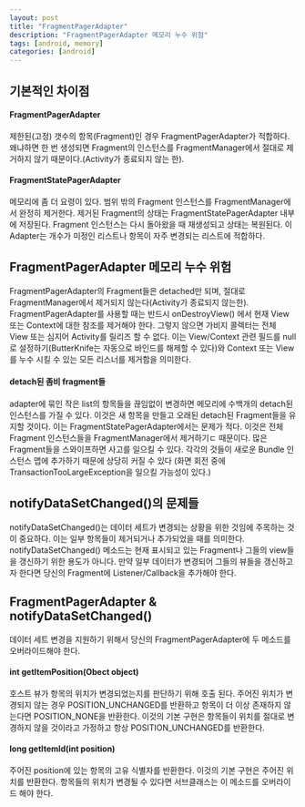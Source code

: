 ```yaml
---
layout: post
title: "FragmentPagerAdapter"
description: "FragmentPagerAdapter 메모리 누수 위험"
tags: [android, memory]
categories: [android]
---
```


## 기본적인 차이점
#### FragmentPagerAdapter
제한된(고정) 갯수의 항목(Fragment)인 경우 FragmentPagerAdapter가 적합하다. 왜냐하면 한 번 생성되면 Fragment의 인스턴스를 FragmentManager에서 절대로 제거하지 않기 때문이다.(Activity가 종료되지 않는 한).
#### FragmentStatePagerAdapter
메모리에 좀 더 요령이 있다. 범위 밖의 Fragment 인스턴스를 FragmentManager에서 완정히 제거한다. 제거된 Fragment의 상태는 FragmentStatePagerAdapter 내부에 저장된다. Fragment 인스턴스는 다시 돌아왔을 때 재생성되고 상태는 복원된다. 이 Adapter는 개수가 미정인 리스트나 항목이 자주 변경되는 리스트에 적합하다.
## FragmentPagerAdapter 메모리 누수 위험
FragmentPagerAdapter의 Fragment들은 detached만 되며, 절대로 FragmentManager에서 제거되지 않는다(Activity가 종료되지 않는한). FragmentPagerAdapter를 사용할 때는 반드시 onDestroyView() 에서 현재 View 또는 Context에 대한 참조를 제거해야 한다. 그렇지 않으면 가비지 콜렉터는 전체 View 또는 심지어 Activity를 릴리즈 할 수 없다. 이는 View/Context 관련 필드를 null로 설정하기(ButterKnife는 자동으로 바인드를 해제할 수 있다)와 Context 또는 View를 누수 시킬 수 있는 모든 리스너를 제거함을 의미한다.
#### detach된 좀비 fragment들
adapter에 묶인 작은 list의 항목들을 끊임없이 변경하면 메모리에 수백개의 detach된 인스턴스를 가질 수 있다. 이것은 새 항목을 만들고 오래된 detach된 Fragment들을 유지할 것이다. 
이는 FragmentStatePagerAdapter에서는 문제가 적다. 이것은 전체 Fragment 인스턴스들을 FragmentManager에서 제거하기ㄷ 때문이다. 많은 Fragment들을 스와이프하면 사고를 일으킬 수 있다. 각각의 것들이 새로운 Bundle 인스턴스 맵에 추가하기 때문에 상당히 커질 수 있다
(화면 회전 중에 TransactionTooLargeException을 일으킬 가능성이 있다.)
## notifyDataSetChanged()의 문제들
notifyDataSetChanged()는 데이터 세트가 변경되는 상황을 위한 것임에 주목하는 것이 중요하다. 이는 일부 항목들이 제거되거나 추가되었을 때를 의미한다. notifyDataSetChanged() 메소드는 현재 표시되고 있는 Fragment나 그들의 view들을 갱신하기 위한 용도가 아니다. 만약 일부 데이터가 변경되어 그들의 뷰들을 갱신하고자 한다면 당신의 Fragment에 Listener/Callback을 추가해야 한다.
## FragmentPagerAdapter & notifyDataSetChanged()
데이터 세트 변경을 지원하기 위해서 당신의 FragmentPagerAdapter에 두 메소드를 오버라이드해야 한다.
#### int getItemPosition(Obect object)
호스트 뷰가 항목의 위치가 변경되었는지를 판단하기 위해 호출 된다. 주어진 위치가 변경되지 않는 경우 POSITION_UNCHANGED를 반환하고 항목이 더 이상 존재하지 않는다면 POSITION_NONE을 반환한다.
이것의 기본 구현은 항목들이 위치를 절대로 변경하지 않을 것이라고 가정하고 항상 POSITION_UNCHANGED를 반환한다.
#### long getItemId(int position)
주어진 position에 있는 항목의 고유 식별자를 반환한다. 이것의 기본 구현은 주어진 위치를 반환한다. 항목들의 위치가 변경될 수 있다면 서브클래스는 이 메소드를 오버라이드 해야 한다.
